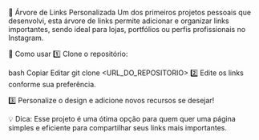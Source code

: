 🌳 Árvore de Links Personalizada
Um dos primeiros projetos pessoais que desenvolvi, esta árvore de links permite adicionar e organizar links importantes, sendo ideal para lojas, portfólios ou perfis profissionais no Instagram.

🚀 Como usar
1️⃣ Clone o repositório:

bash
Copiar
Editar
git clone <URL_DO_REPOSITORIO>
2️⃣ Edite os links conforme sua preferência.

3️⃣ Personalize o design e adicione novos recursos se desejar!

💡 Dica: Esse projeto é uma ótima opção para quem quer uma página simples e eficiente para compartilhar seus links mais importantes.

